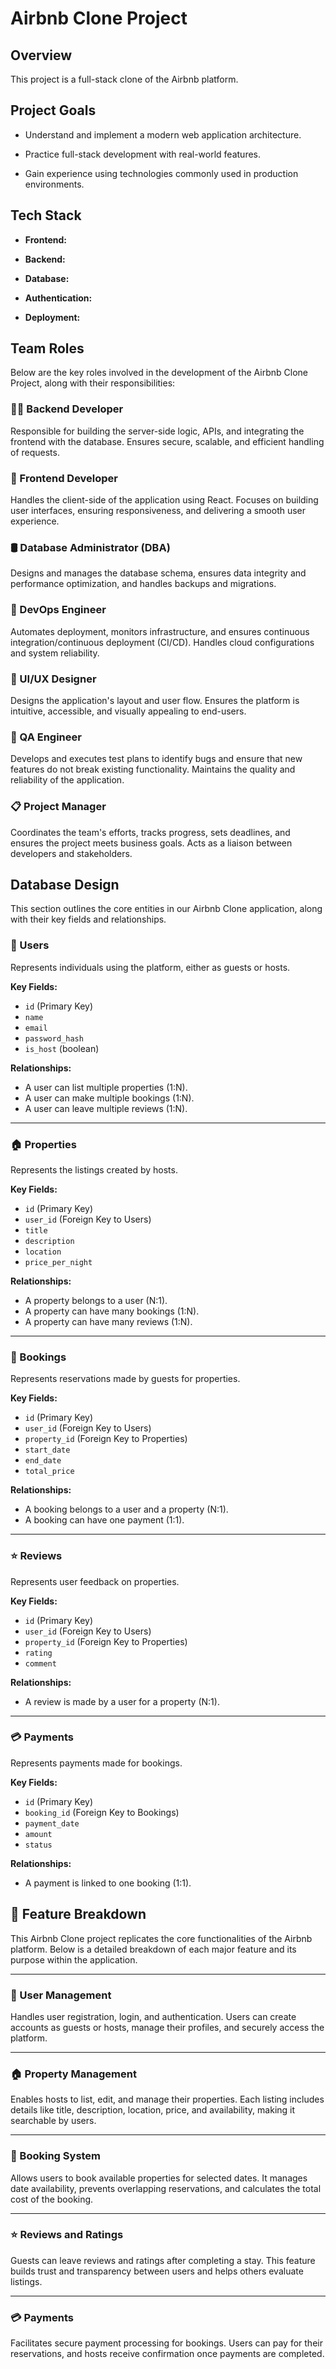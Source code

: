 # Airbnb Clone Project

## Overview

This project is a full-stack clone of the Airbnb platform.

## Project Goals

- Understand and implement a modern web application architecture.

- Practice full-stack development with real-world features.

- Gain experience using technologies commonly used in production environments.

## Tech Stack

- **Frontend:**

- **Backend:**

- **Database:**

- **Authentication:**

- **Deployment:**

## Team Roles

Below are the key roles involved in the development of the Airbnb Clone Project, along with their responsibilities:

### 👨‍💻 Backend Developer

Responsible for building the server-side logic, APIs, and integrating the frontend with the database. Ensures secure, scalable, and efficient handling of requests.

### 🎨 Frontend Developer

Handles the client-side of the application using React. Focuses on building user interfaces, ensuring responsiveness, and delivering a smooth user experience.

### 🛢️ Database Administrator (DBA)

Designs and manages the database schema, ensures data integrity and performance optimization, and handles backups and migrations.

### 🔐 DevOps Engineer

Automates deployment, monitors infrastructure, and ensures continuous integration/continuous deployment (CI/CD). Handles cloud configurations and system reliability.

### 📐 UI/UX Designer

Designs the application's layout and user flow. Ensures the platform is intuitive, accessible, and visually appealing to end-users.

### 🧪 QA Engineer

Develops and executes test plans to identify bugs and ensure that new features do not break existing functionality. Maintains the quality and reliability of the application.

### 📋 Project Manager

Coordinates the team's efforts, tracks progress, sets deadlines, and ensures the project meets business goals. Acts as a liaison between developers and stakeholders.

## Database Design

This section outlines the core entities in our Airbnb Clone application, along with their key fields and relationships.

### 🧑 Users

Represents individuals using the platform, either as guests or hosts.

**Key Fields:**

- `id` (Primary Key)
- `name`
- `email`
- `password_hash`
- `is_host` (boolean)

**Relationships:**

- A user can list multiple properties (1:N).
- A user can make multiple bookings (1:N).
- A user can leave multiple reviews (1:N).

---

### 🏠 Properties

Represents the listings created by hosts.

**Key Fields:**

- `id` (Primary Key)
- `user_id` (Foreign Key to Users)
- `title`
- `description`
- `location`
- `price_per_night`

**Relationships:**

- A property belongs to a user (N:1).
- A property can have many bookings (1:N).
- A property can have many reviews (1:N).

---

### 📅 Bookings

Represents reservations made by guests for properties.

**Key Fields:**

- `id` (Primary Key)
- `user_id` (Foreign Key to Users)
- `property_id` (Foreign Key to Properties)
- `start_date`
- `end_date`
- `total_price`

**Relationships:**

- A booking belongs to a user and a property (N:1).
- A booking can have one payment (1:1).

---

### ⭐ Reviews

Represents user feedback on properties.

**Key Fields:**

- `id` (Primary Key)
- `user_id` (Foreign Key to Users)
- `property_id` (Foreign Key to Properties)
- `rating`
- `comment`

**Relationships:**

- A review is made by a user for a property (N:1).

---

### 💳 Payments

Represents payments made for bookings.

**Key Fields:**

- `id` (Primary Key)
- `booking_id` (Foreign Key to Bookings)
- `payment_date`
- `amount`
- `status`

**Relationships:**

- A payment is linked to one booking (1:1).

## 🧩 Feature Breakdown

This Airbnb Clone project replicates the core functionalities of the Airbnb platform. Below is a detailed breakdown of each major feature and its purpose within the application.

---

### 👤 User Management

Handles user registration, login, and authentication. Users can create accounts as guests or hosts, manage their profiles, and securely access the platform.

---

### 🏠 Property Management

Enables hosts to list, edit, and manage their properties. Each listing includes details like title, description, location, price, and availability, making it searchable by users.

---

### 📆 Booking System

Allows users to book available properties for selected dates. It manages date availability, prevents overlapping reservations, and calculates the total cost of the booking.

---

### ⭐ Reviews and Ratings

Guests can leave reviews and ratings after completing a stay. This feature builds trust and transparency between users and helps others evaluate listings.

---

### 💳 Payments

Facilitates secure payment processing for bookings. Users can pay for their reservations, and hosts receive confirmation once payments are completed.
